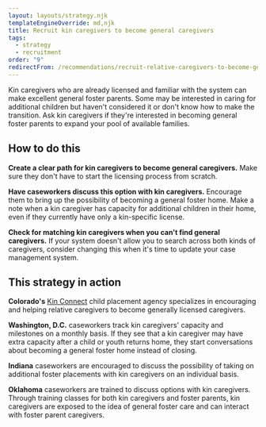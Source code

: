 ```yaml
---
layout: layouts/strategy.njk
templateEngineOverride: md,njk
title: Recruit kin caregivers to become general caregivers
tags:
  - strategy
  - recruitment
order: "9"
redirectFrom: /recommendations/recruit-relative-caregivers-to-become-general-caregivers/
---
```

Kin caregivers who are already licensed and familiar with the system can make excellent general foster parents. Some may be interested in caring for additional children but haven't considered it or don't know how to make the transition. Ask kin caregivers if they're interested in becoming general foster parents to expand your pool of available families.

## How to do this

**Create a clear path for kin caregivers to become general caregivers.** Make sure they don't have to start the licensing process from scratch.

**Have caseworkers discuss this option with kin caregivers.** Encourage them to bring up the possibility of becoming a general foster home. Make a note when a kin caregiver has capacity for additional children in their home, even if they currently have only a kin-specific license.

**Check for matching kin caregivers when you can't find general caregivers.** If your system doesn't allow you to search across both kinds of caregivers, consider changing this when it's time to update your case management system.

## This strategy in action

**Colorado's** [Kin Connect](https://kinconnect.org/) child placement agency specializes in encouraging and helping relative caregivers to become generally licensed caregivers.

**Washington, D.C.** caseworkers track kin caregivers' capacity and milestones on a monthly basis. If they see that a kin caregiver may have extra capacity after a child or youth returns home, they start conversations about becoming a general foster home instead of closing.

**Indiana** caseworkers are encouraged to discuss the possibility of taking on additional foster placements with kin caregivers on an individual basis.

**Oklahoma** caseworkers are trained to discuss options with kin caregivers. Through training classes for both kin caregivers and foster parents, kin caregivers are exposed to the idea of general foster care and can interact with foster parent caregivers.
